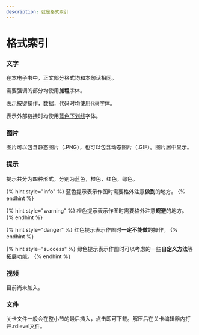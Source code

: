```yaml
---
description: 就是格式索引
---
```


# 格式索引

### 文字 <a id="1"></a>

在本电子书中，正文部分格式均和本句话相同。

需要强调的部分均使用**加粗**字体。

表示按键操作，数据，代码时均使用`代码`字体。

表示外部链接时均使用[蓝色下划线](http://rd.rdlevel.cn)字体。

### 图片 <a id="2"></a>

图片可以包含静态图片（.PNG），也可以包含动态图片（.GIF）。图片居中显示。

### 提示 <a id="3"></a>

提示共分为四种形式，分别为蓝色，橙色，红色，绿色。

{% hint style="info" %}
蓝色提示表示作图时需要格外注意**做到**的地方。
{% endhint %}

{% hint style="warning" %}
橙色提示表示作图时需要格外注意**规避**的地方。
{% endhint %}

{% hint style="danger" %}
红色提示表示作图时**一定不能做**的操作。
{% endhint %}

{% hint style="success" %}
绿色提示表示作图时可以考虑的一些**自定义方法**等拓展功能。
{% endhint %}

### 视频 <a id="4"></a>

目前尚未加入。

### 文件 <a id="5"></a>

关卡文件一般会在整小节的最后插入，点击即可下载。解压后在关卡编辑器内打开.rdlevel文件。

